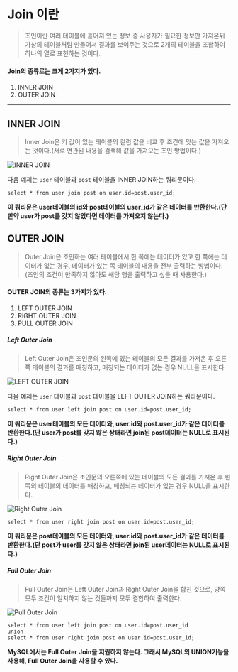 # Join 이란

> 조인이란 여러 테이블에 흩어져 있는 정보 중 사용자가 필요한 정보만 가져온뒤 가상의 테이블처럼 만들어서 결과를 보여주는 것으로 2개의 테이블을 조합하여 하나의 열로 표현하는 것이다.

#### Join의 종류로는 크게 2가지가 있다.

1. INNER JOIN
2. OUTER JOIN

---

## INNER JOIN

> Inner Join은 키 값이 있는 테이블의 컬럼 값을 비교 후 조건에 맞는 값을 가져오는 것이다.(서로 연관된 내용을 검색해 값을 가져오는 조인 방법이다.)

![INNER JOIN](https://t1.daumcdn.net/cfile/tistory/251A374456EB994D13)

다음 예제는 `user` 테이블과 `post` 테이블을 INNER JOIN하는 쿼리문이다.

```mysql
select * from user join post on user.id=post.user_id;
```

**이 쿼리문은 user테이블의 id와 post테이블의 user_id가 같은 데이터를 반환한다.(단 만약 user가 post를 갖지 않았다면 데이터를 가져오지 않는다.)**



## OUTER JOIN

> Outer Join은 조인하는 여러 테이블에서 한 쪽에는 데이터가 있고 한 쪽에는 데이터가 없는 경우, 데이터가 있는 쪽 테이블의 내용을 전부 출력하는 방법이다.(조인의 조건이 만족하지 않아도 해당 행을 출력하고 싶을 때 사용한다.)

#### OUTER JOIN의 종류는 3가지가 있다.

1. LEFT OUTER JOIN
2. RIGHT OUTER JOIN
3. PULL OUTER JOIN



##### Left Outer Join

> Left Outer Join은 조인문의 왼쪽에 있는 테이블의 모든 결과를 가져온 후 오른쪽 테이블의 결과를 매칭하고, 매칭되는 데이터가 없는 경우 NULL을 표시한다.

![LEFT OUTER JOIN](https://t1.daumcdn.net/cfile/tistory/224EFA4656EF49B309)

다음 예제는 `user` 테이블과 `post` 테이블을 LEFT OUTER JOIN하는 쿼리문이다.

```mysql
select * from user left join post on user.id=post.user_id; 
```

**이 쿼리문은 user테이블의 모든 데이터와, user.id와 post.user_id가 같은 데이터를 반환한다.(단 user가 post를 갖지 않은 상태라면 join된 post데이터는 NULL로 표시된다.)**



##### Right Outer Join

> Right Outer Join은 조인문의 오른쪽에 있는 테이블의 모든 결과를 가져온 후 왼쪽의 테이블의 데이터를 매칭하고, 매칭되는 데이터가 없는 경우 NULL을 표시한다.

![Right Outer Join](https://t1.daumcdn.net/cfile/tistory/2418A25056EF4BA912)

```mysql
select * from user right join post on user.id=post.user_id;
```

**이 쿼리문은 post테이블의 모든 데이터와, user.id와 post.user_id가 같은 데이터를 반환한다.(단 post가 user를 갖지 않은 상태라면 join된 user데이터는 NULL로 표시된다.)**



##### Full Outer Join

> Full Outer Join은 Left Outer Join과 Right Outer Join을 합친 것으로, 양쪽 모두 조건이 일치하지 않는 것들까지 모두 결합하여 출력한다.

![Pull Outer Join](https://t1.daumcdn.net/cfile/tistory/232EF54356EF4DA123)

```mysql
select * from user left join post on user.id=post.user_id
union
select * from user right join post on user.id=post.user_id;
```

**MySQL에서는 Full Outer Join을 지원하지 않는다. 그래서 MySQL의 UNION기능을 사용해, Full Outer Join을 사용할 수 있다.**